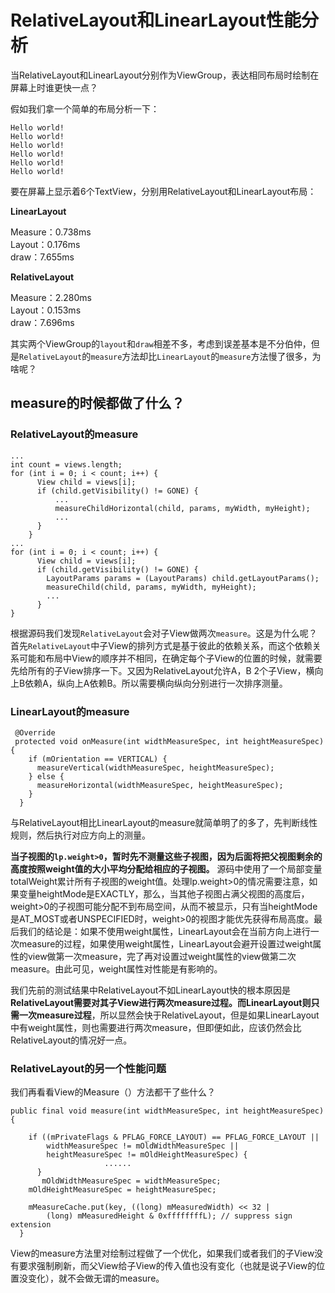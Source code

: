# RelativeLayout和LinearLayout性能分析

当RelativeLayout和LinearLayout分别作为ViewGroup，表达相同布局时绘制在屏幕上时谁更快一点？

假如我们拿一个简单的布局分析一下：

```
Hello world!
Hello world!
Hello world!
Hello world!
Hello world!
Hello world!
```

要在屏幕上显示着6个TextView，分别用RelativeLayout和LinearLayout布局：

**LinearLayout**

Measure：0.738ms  
Layout：0.176ms  
draw：7.655ms

**RelativeLayout**

Measure：2.280ms  
Layout：0.153ms  
draw：7.696ms

其实两个ViewGroup的`layout`和`draw`相差不多，考虑到误差基本是不分伯仲，但是`RelativeLayout`的`measure`方法却比`LinearLayout`的`measure`方法慢了很多，为啥呢？

## measure的时候都做了什么？

### RelativeLayout的measure

```
...
int count = views.length;
for (int i = 0; i < count; i++) {
      View child = views[i];
      if (child.getVisibility() != GONE) {
	      ...
          measureChildHorizontal(child, params, myWidth, myHeight);
          ...
      }
    }
...
for (int i = 0; i < count; i++) {
      View child = views[i];
      if (child.getVisibility() != GONE) {
        LayoutParams params = (LayoutParams) child.getLayoutParams();
        measureChild(child, params, myWidth, myHeight);
        ...
      }
}
```
根据源码我们发现`RelativeLayout`会对子View做两次`measure`。这是为什么呢？首先`RelativeLayout`中子View的排列方式是基于彼此的依赖关系，而这个依赖关系可能和布局中View的顺序并不相同，在确定每个子View的位置的时候，就需要先给所有的子View排序一下。又因为RelativeLayout允许A，B 2个子View，横向上B依赖A，纵向上A依赖B。所以需要横向纵向分别进行一次排序测量。

### LinearLayout的measure

```
 @Override
 protected void onMeasure(int widthMeasureSpec, int heightMeasureSpec) {
    if (mOrientation == VERTICAL) {
      measureVertical(widthMeasureSpec, heightMeasureSpec);
    } else {
      measureHorizontal(widthMeasureSpec, heightMeasureSpec);
    }
  }
```

与RelativeLayout相比LinearLayout的measure就简单明了的多了，先判断线性规则，然后执行对应方向上的测量。

**当子视图的`lp.weight>0`，暂时先不测量这些子视图，因为后面将把父视图剩余的高度按照weight值的大小平均分配给相应的子视图。** 源码中使用了一个局部变量totalWeight累计所有子视图的weight值。处理lp.weight>0的情况需要注意，如果变量heightMode是EXACTLY，那么，当其他子视图占满父视图的高度后，weight>0的子视图可能分配不到布局空间，从而不被显示，只有当heightMode是AT_MOST或者UNSPECIFIED时，weight>0的视图才能优先获得布局高度。最后我们的结论是：如果不使用weight属性，LinearLayout会在当前方向上进行一次measure的过程，如果使用weight属性，LinearLayout会避开设置过weight属性的view做第一次measure，完了再对设置过weight属性的view做第二次measure。由此可见，weight属性对性能是有影响的。

我们先前的测试结果中RelativeLayout不如LinearLayout快的根本原因是**RelativeLayout需要对其子View进行两次measure过程。而LinearLayout则只需一次measure过程**，所以显然会快于RelativeLayout，但是如果LinearLayout中有weight属性，则也需要进行两次measure，但即便如此，应该仍然会比RelativeLayout的情况好一点。

### RelativeLayout的另一个性能问题

我们再看看View的Measure（）方法都干了些什么？

```
public final void measure(int widthMeasureSpec, int heightMeasureSpec) {
    
    if ((mPrivateFlags & PFLAG_FORCE_LAYOUT) == PFLAG_FORCE_LAYOUT ||
        widthMeasureSpec != mOldWidthMeasureSpec ||
        heightMeasureSpec != mOldHeightMeasureSpec) {
                     ......
      }
       mOldWidthMeasureSpec = widthMeasureSpec;
    mOldHeightMeasureSpec = heightMeasureSpec;

    mMeasureCache.put(key, ((long) mMeasuredWidth) << 32 |
        (long) mMeasuredHeight & 0xffffffffL); // suppress sign extension
  }
```

View的measure方法里对绘制过程做了一个优化，如果我们或者我们的子View没有要求强制刷新，而父View给子View的传入值也没有变化（也就是说子View的位置没变化），就不会做无谓的measure。


<!--stackedit_data:
eyJoaXN0b3J5IjpbNTgxOTM4NTUxLC0xMTU0OTA1NDk0XX0=
-->